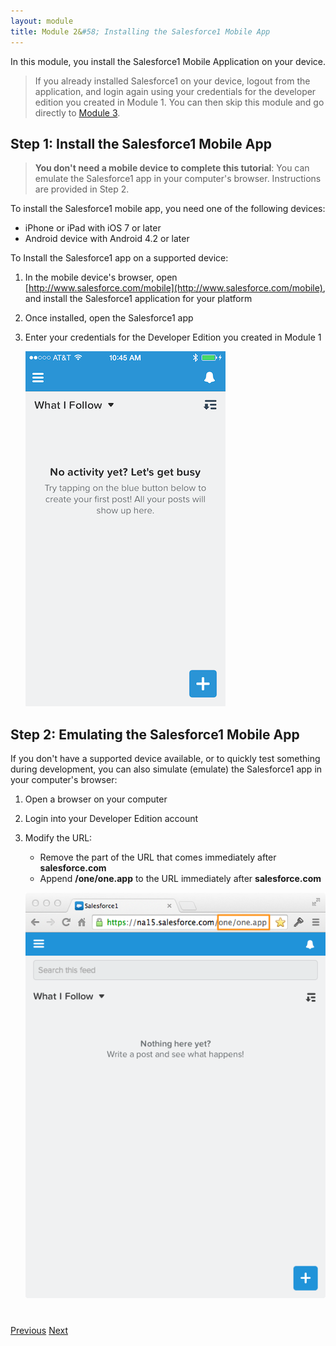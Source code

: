 ```yaml
---
layout: module
title: Module 2&#58; Installing the Salesforce1 Mobile App 
---
```

In this module, you install the Salesforce1 Mobile Application on your device.

> If you already installed Salesforce1 on your device, logout from the application, 
and login again using your credentials for the developer edition you created in Module 1. You can then skip this 
module and go directly to [Module 3](create-custom-object.html).

## Step 1: Install the Salesforce1 Mobile App

> **You don't need a mobile device to complete this tutorial**: You can emulate the Salesforce1 app in your 
computer's browser. Instructions are provided in Step 2.

To install the Salesforce1 mobile app, you need one of the following devices:

- iPhone or iPad with iOS 7 or later
- Android device with Android 4.2 or later 

To Install the Salesforce1 app on a supported device:

1. In the mobile device's browser, open [http://www.salesforce.com/mobile](http://www.salesforce.com/mobile), 
and install the Salesforce1 application for your platform
 
1. Once installed, open the Salesforce1 app

1. Enter your credentials for the Developer Edition you created in Module 1


    ![](images/s1_feed.png)


## Step 2: Emulating the Salesforce1 Mobile App

If you don't have a supported device available, or to quickly test something during development, 
you can also simulate (emulate) the Salesforce1 app in your computer's browser:

1. Open a browser on your computer

1. Login into your Developer Edition account

1. Modify the URL:
    - Remove the part of the URL that comes immediately after **salesforce.com**
    - Append **/one/one.app** to the URL immediately after **salesforce.com**

    ![](images/oneapp.png)


<div class="row" style="margin-top:40px;">
<div class="col-sm-12">
<a href="developer-edition.html" class="btn btn-default"><i class="glyphicon glyphicon-chevron-left"></i> Previous</a>
<a href="create-expense-object.html" class="btn btn-default pull-right">Next <i class="glyphicon 
glyphicon-chevron-right"></i></a>
</div>
</div>
